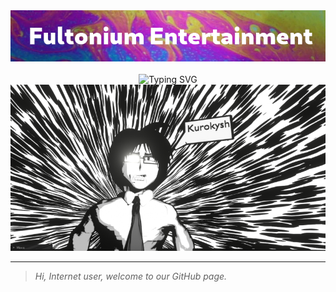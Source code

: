 <div align="center">
    <img src="images/fultonium.png" width=811>
</div> &#8287;
<div align="center">
    <img src="https://readme-typing-svg.demolab.com?font=Fira+Code&size=30&duration=2500&pause=750&width=811&lines=We+are+the+people.;We+are+Fultonium.;We+are+an+aspect+of+creativity." alt="Typing SVG" />
</div>
<div align="center">
    <img src="images/banner.png">
</div>

___

> *Hi, Internet user, welcome to our GitHub page.*
